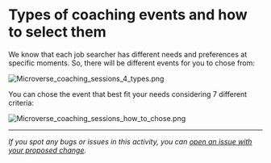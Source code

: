 # Types of coaching events and how to select them

We know that each job searcher has different needs and preferences at specific moments. So, there will be different events for you to chose from:

![Microverse_coaching_sessions_4_types.png](https://github.com/microverseinc/curriculum-professional-skills/blob/main/job-search/images/Microverse_coaching_sessions_4_types.png)

You can chose the event that best fit your needs considering 7 different criteria:

![Microverse_coaching_sessions_how_to_chose.png](https://github.com/microverseinc/curriculum-professional-skills/blob/main/job-search/images/Microverse_coaching_sessions_how_to_chose.png)

---

*If you spot any bugs or issues in this activity, you can [open an issue with your proposed change](https://github.com/microverseinc/curriculum-transversal-skills/blob/main/git-github/articles/open_issue.md).*
